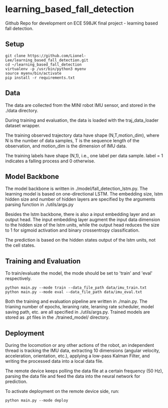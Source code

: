 # learning_based_fall_detection

Github Repo for development on ECE 598JK final project - learning based fall detection.

## Setup
```
git clone https://github.com/Lionel-Lee/learning_based_fall_detection.git
cd ~/learning_based_fall_detection
virtualenv -p /usr/bin/python3 myenv
source myenv/bin/activate
pip install -r requirements.txt
```

## Data

The data are collected from the MINI robot IMU sensor, and stored in the ./data directory.

During training and evaluation, the data is loaded with the traj_data_loader dataset wrapper.

The training observed trajectory data have shape (N,T,motion_dim), where N is the number of data samples, T is the sequence length of the observation, and motion_dim is the dimension of IMU data.

The training labels have shape (N,1), i.e., one label per data sample. label = 1 indicates a falling process and 0 otherwise.


## Model Backbone

The model backbone is written in ./model/fall_detection_lstm.py. The learning model is based on one-directional LSTM. The embedding size, lstm hidden size and number of hidden layers are specified by the arguments parsing function in ./utils/args.py

Besides the lstm backbone, there is also a input embedding layer and an output head. The input embedding layer augment the input data dimension to the hidden size of the lstm units, while the output head reduces the size to 1 for sigmoid activation and binary crossentropy classification.

The prediction is based on the hidden states output of the lstm units, not the cell states.


## Training and Evaluation

To train/evaluate the model, the mode should be set to 'train' and 'eval' respectively. 

```
python main.py --mode train --data_file_path data/imu_train.txt
python main.py --mode eval --data_file_path data/imu_eval.txt
```

Both the training and evaluation pipeline are written in ./main.py. The trianing number of epochs, leraning rate, leraning rate scheduler, model saving path, etc. are all specified in ./utils/args.py. Trained models are stored as .pt files in the ./trained_model/ directory.

## Deployment
During the locomotion or any other actions of the robot, an independent thread is tracking the IMU data, extracting 10 dimensions (angular velocity, acceleration, orientation, etc.), applying a low-pass Kalman Filter, and writing the processed data into a local data file.

The remote device keeps polling the data file at a certain frequency (50 Hz), parsing the data file and feed the data into the neural network for prediction.  

To activate deployment on the remote device side, run:
```
python main.py --mode deploy
```

